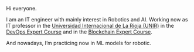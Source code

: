 Hi everyone.

I am an IT engineer with mainly interest in Robotics and AI.
Working now as IT professor in the [Universidad Internacional de La Rioja (UNIR)]( https://www.unir.net/) in the [DevOps Expert Course](https://www.unir.net/ingenieria/curso-devops-cloud-computing-produccion-software/) and in the [Blockchain Expert Course]( https://estudiar.unir.net/es/es-esp-cu-ing-curso-blockchain/).

And nowadays, I’m practicing now in ML models for robotic.
